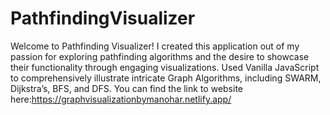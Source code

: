 # PathfindingVisualizer
Welcome to Pathfinding Visualizer! I created this application out of my passion for exploring pathfinding algorithms and the desire to showcase their functionality through engaging visualizations. Used Vanilla JavaScript to comprehensively illustrate intricate Graph Algorithms, including SWARM, Dijkstra’s, BFS, and DFS. You can find the link to website here:https://graphvisualizationbymanohar.netlify.app/
